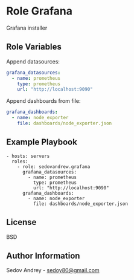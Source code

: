 Role Grafana
============

Grafana installer

Role Variables
--------------

Append datasources:

```yaml
grafana_datasources:
  - name: prometheus
    type: prometheus
    url: "http://localhost:9090"
```

Append dashboards from file:

```yaml
grafana_dashboards:
  - name: node_exporter
    file: dashboards/node_exporter.json
```

Example Playbook
----------------

    - hosts: servers
      roles:
        - role: sedovandrew.grafana
          grafana_datasources:
            - name: prometheus
              type: prometheus
              url: "http://localhost:9090"
          grafana_dashboards:
            - name: node_exporter
              file: dashboards/node_exporter.json

License
-------

BSD

Author Information
------------------

Sedov Andrey - sedoy80@gmail.com
